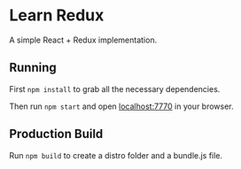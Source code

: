 # Learn Redux

A simple React + Redux implementation.


## Running

First `npm install` to grab all the necessary dependencies. 

Then run `npm start` and open <localhost:7770> in your browser.

## Production Build

Run `npm build` to create a distro folder and a bundle.js file.
